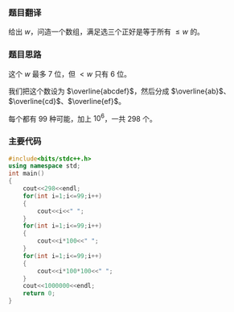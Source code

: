 ### 题目翻译

给出 $w$，问造一个数组，满足选三个正好是等于所有 $\leqslant w$ 的。

### 题目思路

这个 $w$ 最多 $7$ 位，但 $<w$ 只有 $6$ 位。

我们把这个数设为 $\overline{abcdef}$，然后分成 $\overline{ab}$、$\overline{cd}$、$\overline{ef}$。

每个都有 $99$ 种可能，加上 $10^6$，一共 $298$ 个。

### 主要代码

```cpp
#include<bits/stdc++.h>
using namespace std;
int main()
{
	cout<<298<<endl;
	for(int i=1;i<=99;i++)
	{
		cout<<i<<" ";	
	}
	for(int i=1;i<=99;i++)
	{
		cout<<i*100<<" ";	
	}
	for(int i=1;i<=99;i++)
	{
		cout<<i*100*100<<" ";	
	}
	cout<<1000000<<endl;
	return 0;
}
```

